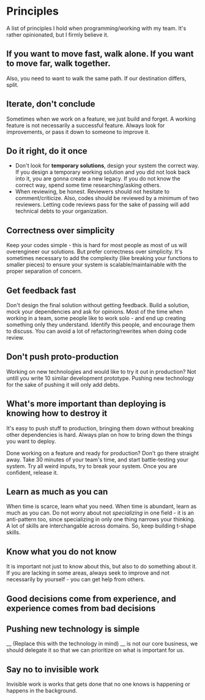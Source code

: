 # Principles

A list of principles I hold when programming/working with my team. It's rather opinionated, but I firmly believe it.

## If you want to move fast, walk alone. If you want to move far, walk together.

Also, you need to want to walk the same path. If our destination differs, split.

## Iterate, don't conclude

Sometimes when we work on a feature, we just build and forget. A working feature is not necessarily a successful feature. Always look for improvements, or pass it down to someone to improve it.

## Do it right, do it once

- Don't look for **temporary solutions**, design your system the correct way. If you design a temporary working solution and you did not look back into it, you are gonna create a new legacy. If you do not know the correct way, spend some time researching/asking others.
- When reviewing, be honest. Reviewers should not hesitate to comment/criticize. Also, codes should be reviewed by a minimum of two reviewers. Letting code reviews pass for the sake of passing will add technical debts to your organization.


## Correctness over simplicity

Keep your codes simple - this is hard for most people as most of us will overengineer our solutions. But prefer correctness over simplicity. It's sometimes necessary to add the complexity (like breaking your functions to smaller pieces) to ensure your system is scalable/maintainable with the proper separation of concern.

## Get feedback fast

Don't design the final solution without getting feedback. Build a solution, mock your dependencies and ask for opinions. Most of the time when working in a team, some people like to work solo - and end up creating something only they understand. Identify this people, and encourage them to discuss. You can avoid a lot of refactoring/rewrites when doing code review.


## Don't push proto-production

Working on new technologies and would like to try it out in production? Not untill you write 10 similar development prototype. Pushing new technology for the sake of pushing it will only add debts.

## What's more important than deploying is knowing how to destroy it

It's easy to push stuff to production, bringing them down without breaking other dependencies is hard. Always plan on how to bring down the things you want to deploy.

Done working on a feature and ready for production? Don't go there straight away. Take 30 minutes of your team's time, and start battle-testing your system. Try all weird inputs, try to break your system. Once you are confident, release it.

## Learn as much as you can

When time is scarce, learn what you need. When time is abundant, learn as much as you can. Do not worry about not _specializing_ in one field - it is an anti-pattern too, since specializing in only one thing narrows your thinking. A lot of skills are interchangable across domains. So, keep building t-shape skills.

## Know what you do not know

It is important not just to know about this, but also to do something about it. If you are lacking in some areas, always seek to improve and not necessarily by yourself - you can get help from others.


## Good decisions come from experience, and experience comes from bad decisions

## Pushing new technology is simple

__ (Replace this with the technology in mind) __ is not our core business, we should delegate it so that we can prioritize on what is important for us.

## Say no to invisible work

Invisible work is works that gets done that no one knows is happening or happens in the background.
